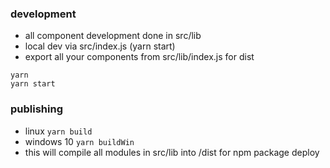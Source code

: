 ### development
- all component development done in src/lib
- local dev via src/index.js (yarn start)
- export all your components from src/lib/index.js for dist
```
yarn
yarn start
```

### publishing
- linux `yarn build`
- windows 10 `yarn buildWin`
- this will compile all modules in src/lib into /dist for npm package deploy